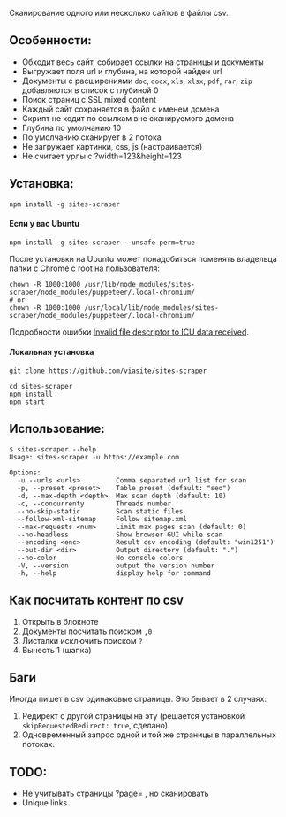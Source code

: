 Сканирование одного или несколько сайтов в файлы csv.

## Особенности:
- Обходит весь сайт, собирает ссылки на страницы и документы
- Выгружает поля url и глубина, на которой найден url
- Документы с расширениями `doc`, `docx`, `xls`, `xlsx`, `pdf`, `rar`, `zip` добавляются в список с глубиной 0
- Поиск страниц с SSL mixed content
- Каждый сайт сохраняется в файл с именем домена
- Скрипт не ходит по ссылкам вне сканируемого домена
- Глубина по умолчанию 10
- По умолчанию сканирует в 2 потока
- Не загружает картинки, css, js (настраивается)
- Не считает урлы с ?width=123&height=123

## Установка:
```
npm install -g sites-scraper
```

#### Если у вас Ubuntu
```
npm install -g sites-scraper --unsafe-perm=true
```

После установки на Ubuntu может понадобиться поменять владельца папки с Chrome с root на пользователя:
```
chown -R 1000:1000 /usr/lib/node_modules/sites-scraper/node_modules/puppeteer/.local-chromium/
# or
chown -R 1000:1000 /usr/local/lib/node_modules/sites-scraper/node_modules/puppeteer/.local-chromium/
```
Подробности ошибки [Invalid file descriptor to ICU data received](https://github.com/puppeteer/puppeteer/issues/2519).

#### Локальная установка
```
git clone https://github.com/viasite/sites-scraper

cd sites-scraper
npm install
npm start
```

## Использование:
```
$ sites-scraper --help
Usage: sites-scraper -u https://example.com

Options:
  -u --urls <urls>         Comma separated url list for scan
  -p, --preset <preset>    Table preset (default: "seo")
  -d, --max-depth <depth>  Max scan depth (default: 10)
  -c, --concurrenty        Threads number
  --no-skip-static         Scan static files
  --follow-xml-sitemap     Follow sitemap.xml
  --max-requests <num>     Limit max pages scan (default: 0)
  --no-headless            Show browser GUI while scan
  --encoding <enc>         Result csv encoding (default: "win1251")
  --out-dir <dir>          Output directory (default: ".")
  --no-color               No console colors
  -V, --version            output the version number
  -h, --help               display help for command
```

## Как посчитать контент по csv
1. Открыть в блокноте
2. Документы посчитать поиском `,0`
3. Листалки исключить поиском `?`
4. Вычесть 1 (шапка)

## Баги
Иногда пишет в csv одинаковые страницы. Это бывает в 2 случаях: 
1. Редирект с другой страницы на эту (решается установкой `skipRequestedRedirect: true`, сделано).
2. Одновременный запрос одной и той же страницы в параллельных потоках.

## TODO:
- Не учитывать страницы ?page= , но сканировать
- Unique links
